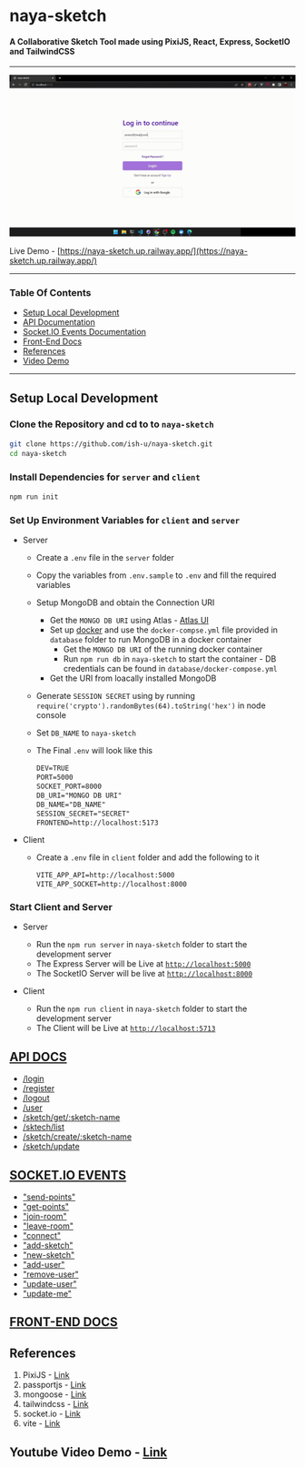 # naya-sketch

#### A Collaborative Sketch Tool made using PixiJS, React, Express, SocketIO and TailwindCSS

---

![](/docs/naya-sketch.gif)

Live Demo - [https://naya-sketch.up.railway.app/](https://naya-sketch.up.railway.app/)

---

### Table Of Contents

- [Setup Local Development](#setup-local-development)
- [API Documentation](#api-docs)
- [Socket.IO Events Documentation](#socketio-events)
- [Front-End Docs](#front-end-docs)
- [References](#references)
- [Video Demo](#youtube-video-demo---link)

---

## Setup Local Development

### Clone the Repository and cd to to `naya-sketch`

```bash
git clone https://github.com/ish-u/naya-sketch.git
cd naya-sketch
```

### Install Dependencies for `server` and `client`

```bash
npm run init
```

### Set Up Environment Variables for `client` and `server`

- Server

  - Create a `.env` file in the `server` folder

  - Copy the variables from `.env.sample` to `.env` and fill the required variables

  - Setup MongoDB and obtain the Connection URI

    - Get the `MONGO DB URI` using Atlas - [Atlas UI](https://www.mongodb.com/docs/atlas/getting-started/)
    - Set up [docker](https://www.docker.com/) and use the `docker-compse.yml` file provided in `database` folder to run MongoDB in a docker container
      - Get the `MONGO DB URI` of the running docker container
      - Run `npm run db` in `naya-sketch` to start the container - DB credentials can be found in `database/docker-compose.yml`
    - Get the URI from loacally installed MongoDB

  - Generate `SESSION SECRET` using by running `require('crypto').randomBytes(64).toString('hex')` in node console

  - Set `DB_NAME` to `naya-sketch`

  - The Final `.env` will look like this

    ```
    DEV=TRUE
    PORT=5000
    SOCKET_PORT=8000
    DB_URI="MONGO DB URI"
    DB_NAME="DB_NAME"
    SESSION_SECRET="SECRET"
    FRONTEND=http://localhost:5173

    ```

- Client

  - Create a `.env` file in `client` folder and add the following to it

    ```
    VITE_APP_API=http://localhost:5000
    VITE_APP_SOCKET=http://localhost:8000
    ```

### Start Client and Server

- Server

  - Run the `npm run server` in `naya-sketch` folder to start the development server
  - The Express Server will be Live at [`http://localhost:5000`](http://localhost:5000)
  - The SocketIO Server will be live at [`http://localhost:8000`](http://localhost:8000)

- Client

  - Run the `npm run client` in `naya-sketch` folder to start the development server
  - The Client will be Live at [`http://localhost:5713`](http://localhost:5713)

## [API DOCS](/docs/API_DOCS.md)

- [/login](/docs/API_DOCS.md#login)
- [/register](/docs/API_DOCS.md#register)
- [/logout](/docs/API_DOCS.md#logout)
- [/user](/docs/API_DOCS.md#check-session)
- [/sketch/get/:sketch-name](/docs/API_DOCS.md#get-a-sketch)
- [/sktech/list](/docs/API_DOCS.md#get-list-of-sketches)
- [/sketch/create/:sketch-name](/docs/API_DOCS.md#create-a-new-sketch)
- [/sketch/update](/docs/API_DOCS.md#update-a-sketch-data)

## [SOCKET.IO EVENTS](/docs//SOCKET_DOCS.md)

- ["send-points"](/docs/SOCKET_DOCS.md#send-points)
- ["get-points"](/docs/SOCKET_DOCS.md#get-points)
- ["join-room"](/docs/SOCKET_DOCS.md#join-room)
- ["leave-room"](/docs/SOCKET_DOCS.md#leave-room)
- ["connect"](./docs/SOCKET_DOCS.md#connect)
- ["add-sketch"](/docs/SOCKET_DOCS.md#add-sketch)
- ["new-sketch"](/docs/SOCKET_DOCS.md#new-sketch)
- ["add-user"](/docs/SOCKET_DOCS.md#add-sketch)
- ["remove-user"](/docs/SOCKET_DOCS.md#remove-user)
- ["update-user"](/docs/SOCKET_DOCS.md#update-user)
- ["update-me"](/docs/SOCKET_DOCS.md#update-me)

## [FRONT-END DOCS](/docs//FRONT_END.md)

## References

1. PixiJS - [Link](https://pixijs.com/)
2. passportjs - [Link](https://www.passportjs.org/)
3. mongoose - [Link](https://mongoosejs.com/)
4. tailwindcss - [Link](https://tailwindcss.com/)
5. socket.io - [Link](https://socket.io/)
6. vite - [Link](https://vitejs.dev/)

## Youtube Video Demo - [Link](https://www.youtube.com/watch?v=om-w-4Ddh7g)
